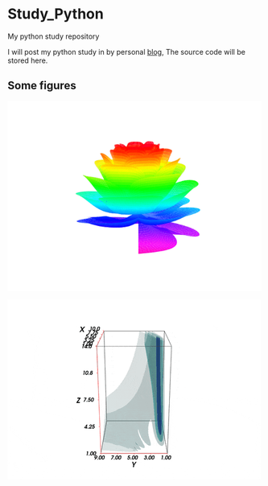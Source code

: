 # Study_Python
My python study repository

I will post my python study in by personal [blog](https://knifelees3.github.io/), The source code will be stored here.



## Some figures

![](https://raw.githubusercontent.com/knifelees3/my_pictures/master/picgoup/rotate_azimuth_angle_3d_flower_r.gif)

![](https://raw.githubusercontent.com/knifelees3/my_pictures/master/picgoup/Rotated_sym_distri_static_Python.gif)